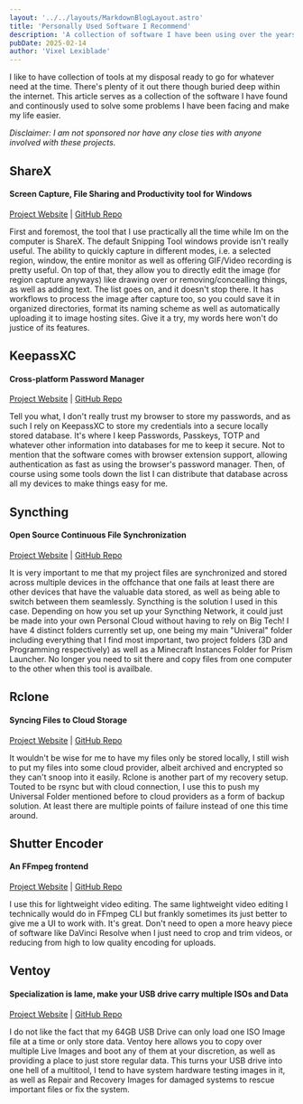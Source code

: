 ```yaml
---
layout: '../../layouts/MarkdownBlogLayout.astro'
title: 'Personally Used Software I Recommend'
description: 'A collection of software I have been using over the years that may be of interest or useful for anyone out there looking for it.'
pubDate: 2025-02-14
author: 'Vixel Lexiblade'
---
```

I like to have collection of tools at my disposal ready to go for whatever need at the time. There's plenty of it out there though buried deep within the internet. This article serves as a collection of the software I have found and continously used to solve some problems I have been facing and make my life easier.

*Disclaimer: I am not sponsored nor have any close ties with anyone involved with these projects.*



## ShareX
#### Screen Capture, File Sharing and Productivity tool for Windows
[Project Website](https://getsharex.com/) | [GitHub Repo](https://github.com/ShareX/ShareX)

First and foremost, the tool that I use practically all the time while Im on the computer is ShareX. The default Snipping Tool windows provide isn't really useful. The ability to quickly capture in different modes, i.e. a selected region, window, the entire monitor as well as offering GIF/Video recording is pretty useful. On top of that, they allow you to directly edit the image (for region capture anyways) like drawing over or removing/concealling things, as well as adding text. The list goes on, and it doesn't stop there. It has workflows to process the image after capture too, so you could save it in organized directories, format its naming scheme as well as automatically uploading it to image hosting sites. Give it a try, my words here won't do justice of its features.

## KeepassXC
#### Cross-platform Password Manager
[Project Website](https://keepassxc.org/) | [GitHub Repo](https://github.com/keepassxreboot/keepassxc)

Tell you what, I don't really trust my browser to store my passwords, and as such I rely on KeepassXC to store my credentials into a secure locally stored database. It's where I keep Passwords, Passkeys, TOTP and whatever other information into databases for me to keep it secure. Not to mention that the software comes with browser extension support, allowing authentication as fast as using the browser's password manager. Then, of course using some tools down the list I can distribute that database across all my devices to make things easy for me.

## Syncthing
#### Open Source Continuous File Synchronization
[Project Website](https://syncthing.net/) | [GitHub Repo](https://github.com/syncthing/syncthing)

It is very important to me that my project files are synchronized and stored across multiple devices in the offchance that one fails at least there are other devices that have the valuable data stored, as well as being able to switch between them seamlessly. Syncthing is the solution I used in this case. Depending on how you set up your Syncthing Network, it could just be made into your own Personal Cloud without having to rely on Big Tech! I have 4 distinct folders currently set up, one being my main "Univeral" folder including everything that I find most important, two project folders (3D and Programming respectively) as well as a Minecraft Instances Folder for Prism Launcher. No longer you need to sit there and copy files from one computer to the other when this tool is availbale.

## Rclone
#### Syncing Files to Cloud Storage
[Project Website](https://rclone.org/) | [GitHub Repo](https://github.com/rclone/rclone)

It wouldn't be wise for me to have my files only be stored locally, I still wish to put my files into some cloud provider, albeit archived and encrypted so they can't snoop into it easily. Rclone is another part of my recovery setup. Touted to be rsync but with cloud connection, I use this to push my Universal Folder mentioned before to cloud providers as a form of backup solution. At least there are multiple points of failure instead of one this time around.

## Shutter Encoder
#### An FFmpeg frontend
[Project Website](https://www.shutterencoder.com/) | [GitHub Repo](https://github.com/paulpacifico/shutter-encoder)

I use this for lightweight video editing. The same lightweight video editing I technically would do in FFmpeg CLI but frankly sometimes its just better to give me a UI to work with. It's great. Don't need to open a more heavy piece of software like DaVinci Resolve when I just need to crop and trim videos, or reducing from high to low quality encoding for uploads. 

## Ventoy
#### Specialization is lame, make your USB drive carry multiple ISOs and Data
[Project Website](https://www.ventoy.net/en/index.html) | [GitHub Repo](https://github.com/ventoy/Ventoy)

I do not like the fact that my 64GB USB Drive can only load one ISO Image file at a time or only store data. Ventoy here allows you to copy over multiple Live Images and boot any of them at your discretion, as well as providing a place to just store regular data. This turns your USB drive into one hell of a multitool, I tend to have system hardware testing images in it, as well as Repair and Recovery Images for damaged systems to rescue important files or fix the system.